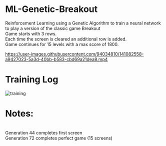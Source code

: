 # ML-Genetic-Breakout
Reinforcement Learning using a Genetic Algorithm to train a neural network to play a version of the classic game Breakout
<br>Game starts with 3 rows.
<br>Each time the screen is cleared an additional row is added.
<br>Game continues for 15 levels with a max score of 1800.





https://user-images.githubusercontent.com/94034810/141082558-a9427023-5a3d-40bb-b583-cbd69a21dea8.mp4

# Training Log
![training](https://user-images.githubusercontent.com/94034810/141082768-7519e5b3-fba8-4f3a-a0bb-bc955b0052ff.png)
# Notes:
<br>Generation 44 completes first screen
<br>Generation 72 completes perfect game (15 screens)
